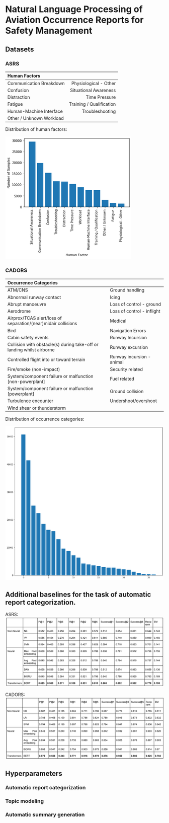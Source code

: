 # Natural Language Processing of Aviation Occurrence Reports for Safety Management

## Datasets
### ASRS
|Human Factors             |                          |
|:-------------------------|-------------------------:|
| Communication Breakdown  | Physiological - Other    |
| Confusion                | Situational Awareness    | 
| Distraction              | Time Pressure            |
| Fatigue                  | Training / Qualification |
| Human-Machine Interface  | Troubleshooting          |
| Other / Unknown Workload |                          |

Distribution of human factors:

![freq_asrs](img/freq_hf.png)


### CADORS
|Occurrence Categories                                                 |                            |
|:---------------------------------------------------------------------|----------------------------|
| ATM/CNS                                                              | Ground handling            |
| Abnormal runway contact                                              | Icing                      |
| Abrupt manoeuvre                                                     | Loss of control - ground   |
| Aerodrome                                                            | Loss of control - inflight |
| Airprox/TCAS alert/loss of separation/(near)midair collisions        | Medical                    |
| Bird                                                                 | Navigation Errors          |
| Cabin safety events                                                  | Runway Incursion           |
| Collision with obstacle(s) during take-off or landing whilst airborne|  Runway excursion          |
| Controlled flight into or toward terrain                             | Runway incursion - animal  |
| Fire/smoke (non-impact)                                              | Security related           |
| System/component failure or malfunction [non-powerplant]             | Fuel related               |
| System/component failure or malfunction [powerplant]                 | Ground collision           | 
| Turbulence encounter                                                 | Undershoot/overshoot       |
| Wind shear or thunderstorm                                           |                            |

Distribution of occurrence categories:

![freq_cadors](img/occ_fq.png)

## Additional baselines for the task of automatic report categorization.

ASRS:
![ASRS](img/classification_ASRS.png)

CADORS:
![Cadors](img/classification_CADORS.png)

## Hyperparameters

### Automatic report categorization

### Topic modeling

### Automatic summary generation
